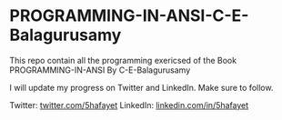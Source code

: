 # PROGRAMMING-IN-ANSI-C-E-Balagurusamy

This repo contain all the programming exericsed of the Book PROGRAMMING-IN-ANSI By C-E-Balagurusamy

I will update my progress on Twitter and LinkedIn. Make sure to follow.

Twitter: [twitter.com/5hafayet](https://twitter.com/5hafayet)
LinkedIn: [linkedin.com/in/5hafayet](https://linkedin.com/5hafayet)
